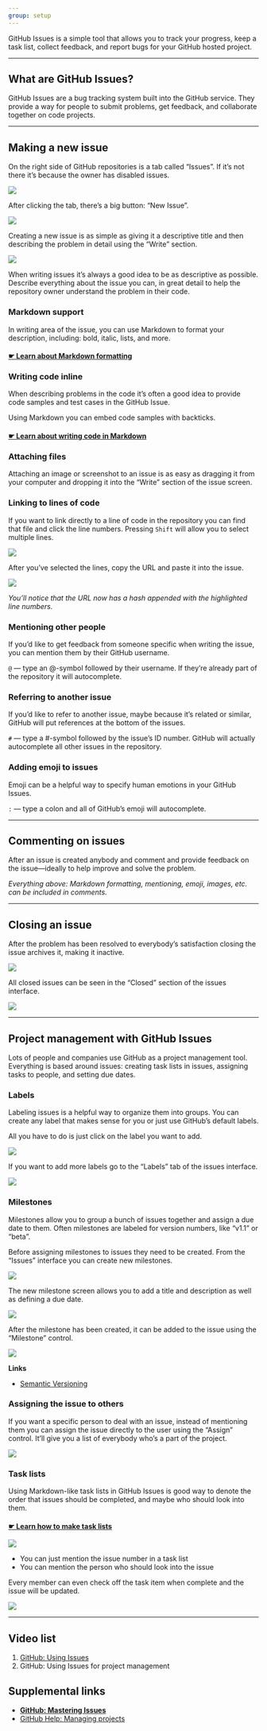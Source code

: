 ```yaml
---
group: setup
---
```


GitHub Issues is a simple tool that allows you to track your progress, keep a task list, collect feedback, and report bugs for your GitHub hosted project.

---

## What are GitHub Issues?

GitHub Issues are a bug tracking system built into the GitHub service. They provide a way for people to submit problems, get feedback, and collaborate together on code projects.

---

## Making a new issue

On the right side of GitHub repositories is a tab called “Issues”. If it’s not there it’s because the owner has disabled issues.

![](github-issues.jpg)

After clicking the tab, there’s a big button: “New Issue”.

![](new-issue.jpg)

Creating a new issue is as simple as giving it a descriptive title and then describing the problem in detail using the “Write” section.

![](write-issue.jpg)

When writing issues it’s always a good idea to be as descriptive as possible. Describe everything about the issue you can, in great detail to help the repository owner understand the problem in their code.

### Markdown support

In writing area of the issue, you can use Markdown to format your description, including: bold, italic, lists, and more.

#### [☛ Learn about Markdown formatting](../markdown/)

### Writing code inline

When describing problems in the code it’s often a good idea to provide code samples and test cases in the GitHub Issue.

Using Markdown you can embed code samples with backticks.

#### [☛ Learn about writing code in Markdown](../markdown/#code)

### Attaching files

Attaching an image or screenshot to an issue is as easy as dragging it from your computer and dropping it into the “Write” section of the issue screen.

### Linking to lines of code

If you want to link directly to a line of code in the repository you can find that file and click the line numbers. Pressing `Shift` will allow you to select multiple lines.

![](click-line.jpg)

After you’ve selected the lines, copy the URL and paste it into the issue.

![](copy-url.jpg)

*You’ll notice that the URL now has a hash appended with the highlighted line numbers.*

### Mentioning other people

If you’d like to get feedback from someone specific when writing the issue, you can mention them by their GitHub username.

`@` — type an @-symbol followed by their username. If they’re already part of the repository it will autocomplete.

### Referring to another issue

If you’d like to refer to another issue, maybe because it’s related or similar, GitHub will put references at the bottom of the issues.

`#` — type a #-symbol followed by the issue’s ID number. GitHub will actually autocomplete all other issues in the repository.

### Adding emoji to issues

Emoji can be a helpful way to specify human emotions in your GitHub Issues.

`:` — type a colon and all of GitHub’s emoji will autocomplete.

---

## Commenting on issues

After an issue is created anybody and comment and provide feedback on the issue—ideally to help improve and solve the problem.

*Everything above: Markdown formatting, mentioning, emoji, images, etc. can be included in comments.*

---

## Closing an issue

After the problem has been resolved to everybody’s satisfaction closing the issue archives it, making it inactive.

![](close-issue.jpg)

All closed issues can be seen in the “Closed” section of the issues interface.

![](issue-archive.jpg)

---

## Project management with GitHub Issues

Lots of people and companies use GitHub as a project management tool. Everything is based around issues: creating task lists in issues, assigning tasks to people, and setting due dates.

### Labels

Labeling issues is a helpful way to organize them into groups. You can create any label that makes sense for you or just use GitHub’s default labels.

All you have to do is just click on the label you want to add.

![](labels.jpg)

If you want to add more labels go to the “Labels” tab of the issues interface.

![](new-label.jpg)

### Milestones

Milestones allow you to group a bunch of issues together and assign a due date to them. Often milestones are labeled for version numbers, like “v1.1” or “beta”.

Before assigning milestones to issues they need to be created. From the “Issues” interface you can create new milestones.

![](milestones.jpg)

The new milestone screen allows you to add a title and description as well as defining a due date.

![](new-milestone.jpg)

After the milestone has been created, it can be added to the issue using the “Milestone” control.

![](add-milestone.jpg)

**Links**

- [Semantic Versioning](http://semver.org/)

### Assigning the issue to others

If you want a specific person to deal with an issue, instead of mentioning them you can assign the issue directly to the user using the “Assign” control. It’ll give you a list of everybody who’s a part of the project.

![](assign.jpg)

### Task lists

Using Markdown-like task lists in GitHub Issues is good way to denote the order that issues should be completed, and maybe who should look into them.

#### [☛ Learn how to make task lists](../markdown/#task-lists)

![](tasks.jpg)

- You can just mention the issue number in a task list
- You can mention the person who should look into the issue

Every member can even check off the task item when complete and the issue will be updated.

![](check-task.jpg)

---

## Video list

1. [GitHub: Using Issues](https://www.youtube.com/watch?v=J3STGo6ZwYA&index=8&list=PLWjCJDeWfDdfSZOQYvsy_jJiAvx4uaJLB)
2. GitHub: Using Issues for project management

## Supplemental links

- **[GitHub: Mastering Issues](https://guides.github.com/features/issues/)**
- [GitHub Help: Managing projects](https://help.github.com/categories/managing-projects/)
